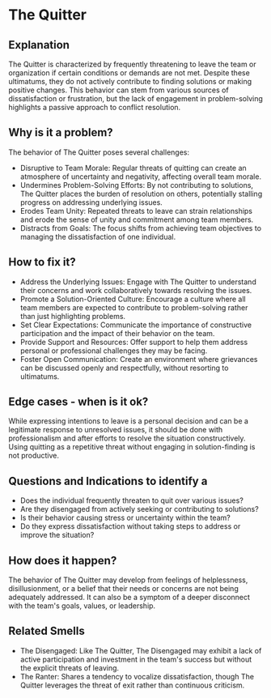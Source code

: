 
# The Quitter
## Explanation
The Quitter is characterized by frequently threatening to leave the team or organization if certain conditions or demands are not met. Despite these ultimatums, they do not actively contribute to finding solutions or making positive changes. This behavior can stem from various sources of dissatisfaction or frustration, but the lack of engagement in problem-solving highlights a passive approach to conflict resolution.

## Why is it a problem?
The behavior of The Quitter poses several challenges:

* Disruptive to Team Morale: Regular threats of quitting can create an atmosphere of uncertainty and negativity, affecting overall team morale.
* Undermines Problem-Solving Efforts: By not contributing to solutions, The Quitter places the burden of resolution on others, potentially stalling progress on addressing underlying issues.
* Erodes Team Unity: Repeated threats to leave can strain relationships and erode the sense of unity and commitment among team members.
* Distracts from Goals: The focus shifts from achieving team objectives to managing the dissatisfaction of one individual.

## How to fix it?
* Address the Underlying Issues: Engage with The Quitter to understand their concerns and work collaboratively towards resolving the issues.
* Promote a Solution-Oriented Culture: Encourage a culture where all team members are expected to contribute to problem-solving rather than just highlighting problems.
* Set Clear Expectations: Communicate the importance of constructive participation and the impact of their behavior on the team.
* Provide Support and Resources: Offer support to help them address personal or professional challenges they may be facing.
* Foster Open Communication: Create an environment where grievances can be discussed openly and respectfully, without resorting to ultimatums.
## Edge cases - when is it ok?
While expressing intentions to leave is a personal decision and can be a legitimate response to unresolved issues, it should be done with professionalism and after efforts to resolve the situation constructively. Using quitting as a repetitive threat without engaging in solution-finding is not productive.

## Questions and Indications to identify a
* Does the individual frequently threaten to quit over various issues?
* Are they disengaged from actively seeking or contributing to solutions?
* Is their behavior causing stress or uncertainty within the team?
* Do they express dissatisfaction without taking steps to address or improve the situation?

## How does it happen?
The behavior of The Quitter may develop from feelings of helplessness, disillusionment, or a belief that their needs or concerns are not being adequately addressed. It can also be a symptom of a deeper disconnect with the team's goals, values, or leadership.

## Related Smells
* The Disengaged: Like The Quitter, The Disengaged may exhibit a lack of active participation and investment in the team's success but without the explicit threats of leaving.
* The Ranter: Shares a tendency to vocalize dissatisfaction, though The Quitter leverages the threat of exit rather than continuous criticism.